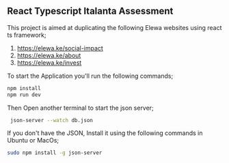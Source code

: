 ## React Typescript Italanta Assessment

This project is aimed at duplicating the following Elewa websites using react ts framework;
 1. https://elewa.ke/social-impact
 2. https://elewa.ke/about
 3. https://elewa.ke/invest

To start the Application you'll run the following commands;

 ```bash
npm install 
npm run dev
```
Then Open another terminal to start the json server;

```bash
 json-server --watch db.json
```

If you don't have the JSON, Install it using the following commands in Ubuntu or MacOs;

```bash
sudo npm install -g json-server
```


